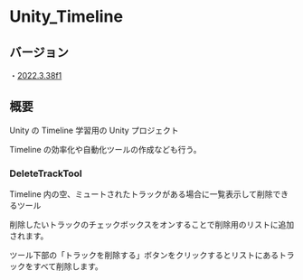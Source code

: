 # Unity_Timeline

## バージョン

・[2022.3.38f1](https://unity.com/ja/releases/editor/whats-new/2022.3.38#notes)

## 概要

Unity の Timeline 学習用の Unity プロジェクト

Timeline の効率化や自動化ツールの作成なども行う。

### DeleteTrackTool

Timeline 内の空、ミュートされたトラックがある場合に一覧表示して削除できるツール

削除したいトラックのチェックボックスをオンすることで削除用のリストに追加されます。

ツール下部の「トラックを削除する」ボタンをクリックするとリストにあるトラックをすべて削除します。
